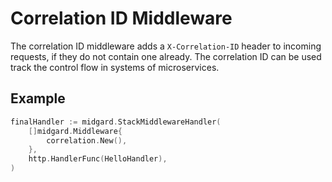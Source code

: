 <!-- SPDX-FileCopyrightText: 2025 The midgard contributors.
     SPDX-License-Identifier: MPL-2.0
-->

Correlation ID Middleware
=========================

The correlation ID middleware adds a `X-Correlation-ID` header to incoming
requests, if they do not contain one already.
The correlation ID can be used track the control flow in systems of
microservices.

Example
-------

```go
finalHandler := midgard.StackMiddlewareHandler(
    []midgard.Middleware{
        correlation.New(),
    },
    http.HandlerFunc(HelloHandler),
)
```
